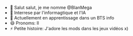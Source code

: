 - 👋 Salut salut, je me nomme @BlanMega
- 👀 Interrese par l'informagtique et l'IA
- 🌱 Actuellement en apprentissage dans un BTS info
- 😄 Pronoms: Il
- ⚡ Petite histoire: J'adore les mods dans les jeux vidéos x)


